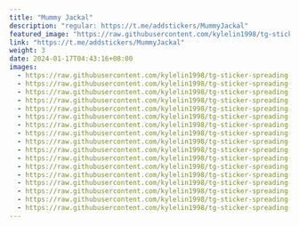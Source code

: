 ```yaml
---
title: "Mummy Jackal"
description: "regular: https://t.me/addstickers/MummyJackal"
featured_image: "https://raw.githubusercontent.com/kylelin1998/tg-sticker-spreading-worldwide-images/main/img/6d2e8119-962e-4aea-89df-f456df4a6d1d.jpg"
link: "https://t.me/addstickers/MummyJackal"
weight: 3
date: 2024-01-17T04:43:16+08:00
images:
  - https://raw.githubusercontent.com/kylelin1998/tg-sticker-spreading-worldwide-images/main/img/6d2e8119-962e-4aea-89df-f456df4a6d1d.jpg
  - https://raw.githubusercontent.com/kylelin1998/tg-sticker-spreading-worldwide-images/main/img/21a006fc-cdd9-45c2-9f18-d617666c35f8.jpg
  - https://raw.githubusercontent.com/kylelin1998/tg-sticker-spreading-worldwide-images/main/img/5ac14731-f50d-4e98-a6b3-e78b55ba0e55.jpg
  - https://raw.githubusercontent.com/kylelin1998/tg-sticker-spreading-worldwide-images/main/img/5e258b8c-0ee5-466b-9141-3fef0871a547.jpg
  - https://raw.githubusercontent.com/kylelin1998/tg-sticker-spreading-worldwide-images/main/img/a15b21e0-491f-41cd-9ae0-11167bac544f.jpg
  - https://raw.githubusercontent.com/kylelin1998/tg-sticker-spreading-worldwide-images/main/img/0584d7ad-3a48-429c-bca1-f6da4c0a8976.jpg
  - https://raw.githubusercontent.com/kylelin1998/tg-sticker-spreading-worldwide-images/main/img/84bf4a53-579a-4986-a0fc-2a9165cc5c58.jpg
  - https://raw.githubusercontent.com/kylelin1998/tg-sticker-spreading-worldwide-images/main/img/1ba8e949-2dd5-4c36-8727-527b9e0a0289.jpg
  - https://raw.githubusercontent.com/kylelin1998/tg-sticker-spreading-worldwide-images/main/img/e32ae537-58e4-4b3b-90f0-ce88b230d999.jpg
  - https://raw.githubusercontent.com/kylelin1998/tg-sticker-spreading-worldwide-images/main/img/b31ad4de-7f13-4b3c-a154-1c0187c60c1b.jpg
  - https://raw.githubusercontent.com/kylelin1998/tg-sticker-spreading-worldwide-images/main/img/fb9e08d3-b608-42d1-a927-07c0431711ab.jpg
  - https://raw.githubusercontent.com/kylelin1998/tg-sticker-spreading-worldwide-images/main/img/0c84a40f-5980-48ff-b8f4-3cabe97d091f.jpg
  - https://raw.githubusercontent.com/kylelin1998/tg-sticker-spreading-worldwide-images/main/img/de46b300-8eb6-491b-a043-4cd7db1c31c6.jpg
  - https://raw.githubusercontent.com/kylelin1998/tg-sticker-spreading-worldwide-images/main/img/3b0d0eb8-3e37-4e17-83dc-9c9697857966.jpg
  - https://raw.githubusercontent.com/kylelin1998/tg-sticker-spreading-worldwide-images/main/img/98adbb70-c332-4eed-a14a-6c2491e36a9d.jpg
  - https://raw.githubusercontent.com/kylelin1998/tg-sticker-spreading-worldwide-images/main/img/7078091f-c5a4-4687-a221-7c8f4778d00c.jpg
  - https://raw.githubusercontent.com/kylelin1998/tg-sticker-spreading-worldwide-images/main/img/2ea9dd55-d684-47d7-84c8-4f7a8681dfaf.jpg
---
```

